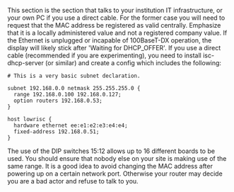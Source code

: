 This section is the section that talks to your institution IT infrastructure, or your own PC if you use a direct cable. For the former case you will need to request that the MAC address be registered as valid centrally. Emphasize that it is a locally administered value and not a registered company value. If the Ethernet is unplugged or incapable of 100BaseT-DX operation, the display will likely stick after 'Waiting for DHCP_OFFER'. If you use a direct cable (recommended if you are experimenting), you need to install isc-dhcp-server (or similar) and create a config which includes the following:

    # This is a very basic subnet declaration.

    subnet 192.168.0.0 netmask 255.255.255.0 {
      range 192.168.0.100 192.168.0.127;
      option routers 192.168.0.53;
    }

    host lowrisc {
      hardware ethernet ee:e1:e2:e3:e4:e4;
      fixed-address 192.168.0.51;
    }

The use of the DIP switches 15:12 allows up to 16 different boards to be used. You should ensure that nobody else on your site is making use of the same range. It is a good idea to avoid changing the MAC address after powering up on a certain network port. Otherwise your router may decide you are a bad actor and refuse to talk to you.
